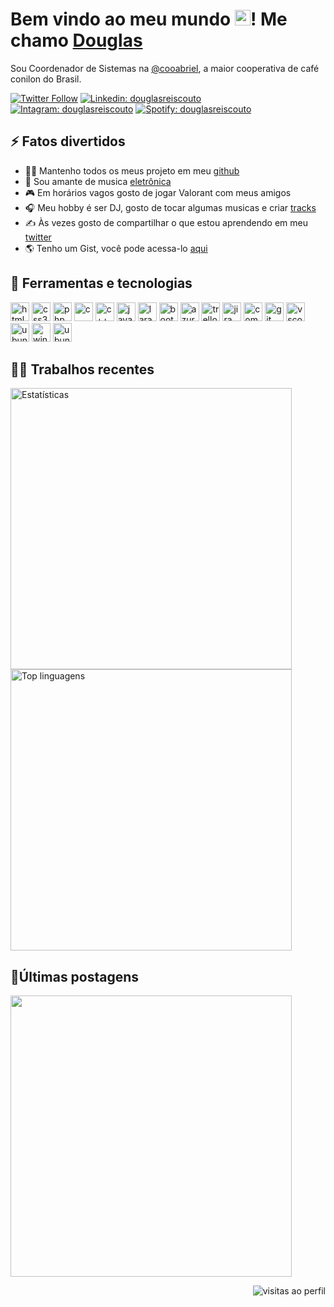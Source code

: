 <h1>Bem vindo ao meu mundo <img src="https://raw.githubusercontent.com/MartinHeinz/MartinHeinz/master/wave.gif" width="25px" />! Me chamo <a href="https://douglasreiscouto.github.io/portfolio/">Douglas</a></h1> 
<p>
    Sou Coordenador de Sistemas na <a href="https://cooabriel.coop.br/pt/">@cooabriel</a>, a maior cooperativa de café conilon do Brasil.
</p>

[![Twitter Follow](https://img.shields.io/twitter/follow/douglasreiscout?style=social)](https://twitter.com/douglasreiscout)
[![Linkedin: douglasreiscouto](https://img.shields.io/badge/-douglasreiscouto-blue?style=flat-square&logo=Linkedin&logoColor=white&link=https://www.linkedin.com/in/douglasreiscouto/)](https://www.linkedin.com/in/douglasreiscouto/)
[![Intagram: douglasreiscouto](https://img.shields.io/badge/-douglasreiscouto-purple?style=flat-square&logo=Instagram&logoColor=white&link=https://www.instagram.com/douglasreiscouto/)](https://www.instagram.com/douglasreiscouto/)
[![Spotify: douglasreiscouto](https://img.shields.io/badge/-douglasreiscouto-monochromatic?style=flat-square&logo=Spotify&logoColor=white&link=https://open.spotify.com/user/ilovgg)](https://open.spotify.com/user/ilovgg)

<h2>⚡️ Fatos divertidos</h2>
<ul>
    <li>👨‍💻 Mantenho todos os meus projeto em meu <a href="https://github.com/douglasreiscouto">github</a></li>
    <li>🎼 Sou amante de musica <a href="https://open.spotify.com/playlist/7nK43WpMPXNmxXEUsFmhbT" target="_blank" rel="noreferrer">eletrônica</a></li>
    <li>🎮 Em horários vagos gosto de jogar Valorant com meus amigos</li>
    <li>🎧 Meu hobby é ser DJ, gosto de tocar algumas musicas e criar <a href="https://soundcloud.com/douglasreisdj/douglas-reis-on-track-001">tracks</a></li>
    <li>✍️ Às vezes gosto de compartilhar o que estou aprendendo em meu <a href="https://twitter.com/douglasreiscout">twitter</a></li>
    <li>🌎 Tenho um Gist, você pode acessa-lo <a href="https://douglasreiscouto.github.io/portfolio/">aqui</a></li>	  
</ul>

<h2>🚀 Ferramentas e tecnologias</h2>
<p align="left">
    <img src="https://cdn.jsdelivr.net/gh/devicons/devicon/icons/html5/html5-original.svg" alt="html5" width="30"  />
    <img src="https://cdn.jsdelivr.net/gh/devicons/devicon/icons/css3/css3-original.svg" alt="css3" width="30"  />
    <img src="https://cdn.jsdelivr.net/gh/devicons/devicon/icons/php/php-plain.svg" alt="php" width="30"  />
    <img src="https://cdn.jsdelivr.net/gh/devicons/devicon/icons/c/c-original.svg" alt="c" width="30"  />
    <img src="https://cdn.jsdelivr.net/gh/devicons/devicon/icons/cplusplus/cplusplus-original.svg" alt="c++" width="30"  />
    <img src="https://cdn.jsdelivr.net/gh/devicons/devicon/icons/java/java-original.svg" alt="java" width="30"  />
    <img src="https://cdn.jsdelivr.net/gh/devicons/devicon/icons/laravel/laravel-plain.svg" alt="laravel" width="30" />
    <img src="https://cdn.jsdelivr.net/gh/devicons/devicon/icons/bootstrap/bootstrap-plain.svg" alt="bootstrap" width="30"  />
    <img src="http://code.benco.io/icon-collection/azure-icons/Azure-DevOps.svg" alt="azuredevops" width="30"  />
    <img src="https://cdn.jsdelivr.net/gh/devicons/devicon/icons/trello/trello-plain.svg" alt="trello" width="30"   />
    <img src="https://cdn.jsdelivr.net/gh/devicons/devicon/icons/jira/jira-original.svg" alt="jira" width="30"   />
    <img src="https://cdn.jsdelivr.net/gh/devicons/devicon/icons/composer/composer-original.svg" alt="composer" width="30" />
    <img src="https://cdn.jsdelivr.net/gh/devicons/devicon/icons/git/git-original.svg" alt="git" width="30"  />
    <img src="https://cdn.jsdelivr.net/gh/devicons/devicon/icons/vscode/vscode-original.svg" alt="vscode" width="30" />
    <img src="https://upload.wikimedia.org/wikipedia/commons/thumb/c/cf/New_Power_BI_Logo.svg/2048px-New_Power_BI_Logo.svg.png" alt="ubuntu" width="30" />
    <img src="https://cdn.jsdelivr.net/gh/devicons/devicon/icons/windows8/windows8-original.svg" alt="windows" width="30" />
    <img src="https://cdn.jsdelivr.net/gh/devicons/devicon/icons/ubuntu/ubuntu-plain.svg" alt="ubuntu" width="30" />
</p>

<h2>👨‍💻 Trabalhos recentes</h2>
  <img width="450px" src="https://github-readme-stats.vercel.app/api?username=douglasreiscouto&theme=radical" alt="Estatísticas">
  <img width="450px" src="https://github-readme-stats.vercel.app/api/top-langs/?username=douglasreiscouto&theme=radical&layout=compact"/ alt="Top linguagens">
 
<h2>🐤Últimas postagens</h2>
<a href="https://twitter.com/douglasreiscout">
  <img width="450px" src="https://github-readme-twitter-gazf.vercel.app/api?id=douglasreiscout&layout=wide&show_reply=on&show_retweet=on" />
</a>

<p align="right"> <img src="https://komarev.com/ghpvc/?username=douglasreiscouto&color=blue" alt="visitas ao perfil"  /></p>

<!--<img src="https://github-readme-stats.vercel.app/api/wakatime?username=@douglasreiscouto&show_icons=true&title_color=fff&icon_color=79ff97&text_color=9f9f9f&bg_color=151515" alt="Douglas' WakaTime Stats">
<img width="500px" src="https://github-readme-stats.vercel.app/api/wakatime?username=douglasreiscouto&theme=radical"/>--!>
